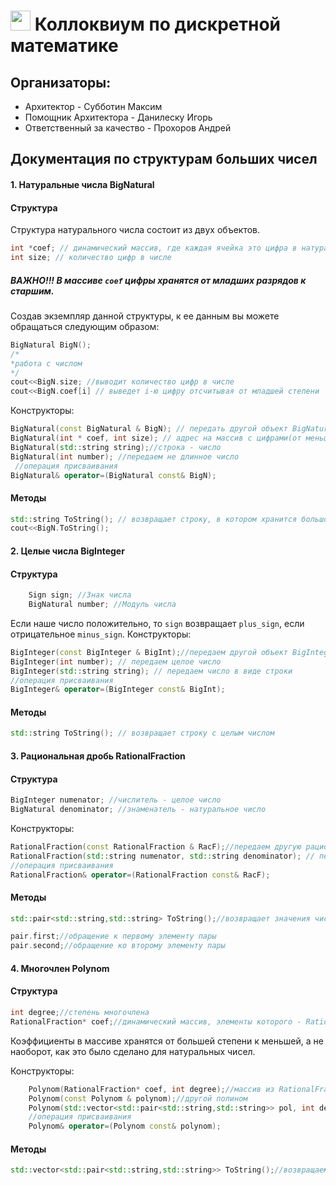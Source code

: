 # <img src="https://cdn.icon-icons.com/icons2/2300/PNG/512/virus_covid_corona_coronavirus_cell_coronavirus_icon_141661.png" width="32" height="32"/> Коллоквиум по дискретной математике
## Организаторы: 
- Архитектор - Субботин Максим
- Помощник Архитектора - Данилеску Игорь
- Ответственный за качество - Прохоров Андрей
##  **Документация по структурам больших чисел**
####  **1. Натуральные числа** BigNatural
#### **Структура**
Структура натурального числа состоит из двух объектов.
```cpp
int *coef; // динамический массив, где каждая ячейка это цифра в натуральном большом числе
int size; // количество цифр в числе
```
##### **ВАЖНО!!!** **В массиве `coef` цифры хранятся от младших разрядов к старшим.**

Создав экземпляр данной структуры, к ее данным вы можете обращаться следующим образом:
```cpp
BigNatural BigN();
/*
*работа с числом
*/
cout<<BigN.size; //выводит количество цифр в числе
cout<<BigN.coef[i] // выведет i-ю цифру отсчитывая от младшей степени
```
Конструкторы:
```cpp
BigNatural(const BigNatural & BigN); // передать другой объект BigNatural
BigNatural(int * coef, int size); // адрес на массив с цифрами(от меньшего разряда к большему), количество цифр
BigNatural(std::string string);//строка - число
BigNatural(int number); //передаем не длинное число
 //операция присваивания
BigNatural& operator=(BigNatural const& BigN);
```
#### **Методы**
```cpp
std::string ToString(); // возвращает строку, в котором хранится большое число
cout<<BigN.ToString();
```

####  **2. Целые числа** BigInteger
#### **Структура**
```cpp
    Sign sign; //Знак числа
    BigNatural number; //Модуль числа
```
Если наше число положительно, то `sign` возвращает `plus_sign`, если отрицательное `minus_sign`.
Конструкторы:
```cpp
BigInteger(const BigInteger & BigInt);//передаем другой объект BigInteger
BigInteger(int number); // передаем целое число
BigInteger(std::string string); // передаем число в виде строки
//операция присваивания
BigInteger& operator=(BigInteger const& BigInt);
```
#### **Методы**
```cpp
std::string ToString(); // возвращает строку с целым числом
```
####  **3. Рациональная дробь** RationalFraction
#### **Структура**
```cpp
BigInteger numenator; //числитель - целое число
BigNatural denominator; //знаменатель - натуральное число
```
Конструкторы:
```cpp
RationalFraction(const RationalFraction & RacF);//передаем другую рациональную дробь
RationalFraction(std::string numenator, std::string denominator); // передаем два string - числитель и знаменатель
//операция присваивания
RationalFraction& operator=(RationalFraction const& RacF);
```
#### **Методы**
```cpp
std::pair<std::string,std::string> ToString();//возвращает значения числителя и знаменателя с помощью конструктора pair.
```
```cpp
pair.first;//обращение к первому элементу пары
pair.second;//обращение ко второму элементу пары
```
####  **4. Многочлен** Polynom
#### **Структура**
```cpp
int degree;//степень многочлена
RationalFraction* coef;//динамический массив, элементы которого - RationalFraction т.к. коэффициенты многочлена - это рациональные дроби
```
Коэффициенты в массиве хранятся от большей степени к меньшей, а не наоборот, как это было сделано для натуральных чисел.

Конструкторы:
```cpp
    Polynom(RationalFraction* coef, int degree);//массив из RationalFraction, степень многочлена
    Polynom(const Polynom & polynom);//другой полином
    Polynom(std::vector<std::pair<std::string,std::string>> pol, int degree);//есть возможность задать многочлен как вектор пар числителя и знаменателя
    //операция присваивания
    Polynom& operator=(Polynom const& polynom);
```
#### **Методы**
```cpp
std::vector<std::pair<std::string,std::string>> ToString();//возвращаем векторы пар числителя и знаменателя, последний элемент вектора - пара <"end","end">, для того, чтобы понять, до какого элемента делать вывод.
```
               
